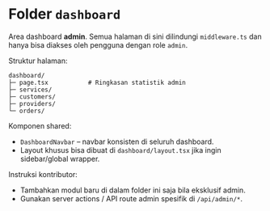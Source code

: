# Folder `dashboard`

Area dashboard **admin**. Semua halaman di sini dilindungi `middleware.ts` dan hanya bisa diakses oleh pengguna dengan role `admin`.

Struktur halaman:
```
dashboard/
├─ page.tsx           # Ringkasan statistik admin
├─ services/
├─ customers/
├─ providers/
└─ orders/
```

Komponen shared:
* `DashboardNavbar` – navbar konsisten di seluruh dashboard.
* Layout khusus bisa dibuat di `dashboard/layout.tsx` jika ingin sidebar/global wrapper.

Instruksi kontributor:
* Tambahkan modul baru di dalam folder ini saja bila eksklusif admin.
* Gunakan server actions / API route admin spesifik di `/api/admin/*`.
